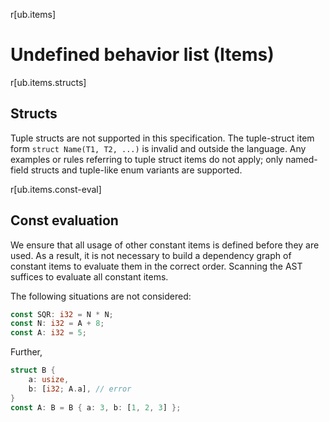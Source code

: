 r[ub.items]
# Undefined behavior list (Items)

r[ub.items.structs]
## Structs

Tuple structs are not supported in this specification. The tuple-struct item form `struct Name(T1, T2, ...)` is invalid and outside the language. Any examples or rules referring to tuple struct items do not apply; only named-field structs and tuple-like enum variants are supported.

r[ub.items.const-eval]
## Const evaluation

We ensure that all usage of other constant items is defined before they are used. As a result, it is not necessary to build a dependency graph of constant items to evaluate them in the correct order. Scanning the AST suffices to evaluate all constant items.

The following situations are not considered:
```rust
const SQR: i32 = N * N;
const N: i32 = A + 8;
const A: i32 = 5;
```

Further,
```rust
struct B {
    a: usize,
    b: [i32; A.a], // error
}
const A: B = B { a: 3, b: [1, 2, 3] }; 
```
